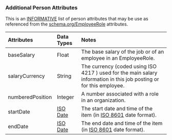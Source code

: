 ### Additional Person Attributes

This is an [INFORMATIVE](docs/HSDS_Definitions-and-Abbreviations_Interpretation.md#Interpretation) list of person attributes that may be use as referenced from the [schema.org/EmployeeRole](https://schema.org/EmployeeRole) attributes.

Attributes | Data Types | Notes
:--------- | :--------- | :----
baseSalary | Float | The base salary of the job or of an employee in an EmployeeRole.
salaryCurrency | String | The currency (coded using ISO 4217 ) used for the main salary information in this job posting or for this employee.
numberedPosition | Integer | A number associated with a role in an organization.
startDate | [ISO Date](docs/HSDS_Definitions-and-Abbreviations_Interpretation.md#Definitions-and-Abbreviations) | The start date and time of the item (in [ISO 8601](docs/HSDS_Definitions-and-Abbreviations_Interpretation.md#Definitions-and-Abbreviations) date format).
endDate	| [ISO Date](docs/HSDS_Definitions-and-Abbreviations_Interpretation.md#Definitions-and-Abbreviations) | The end date and time of the item (in [ISO 8601](docs/HSDS_Definitions-and-Abbreviations_Interpretation.md#Definitions-and-Abbreviations) date format).
